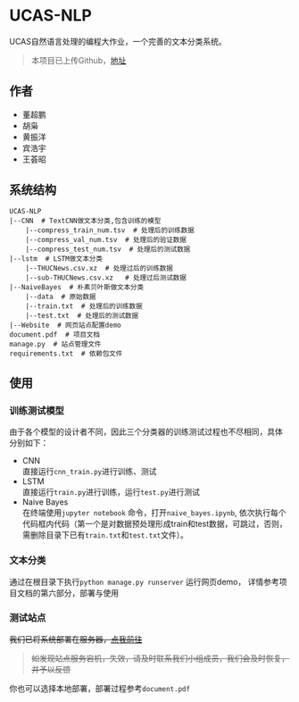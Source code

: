 # UCAS-NLP
UCAS自然语言处理的编程大作业，一个完善的文本分类系统。

> 本项目已上传Github，[地址](https://github.com/GentleCP/UCAS-NLP)

## 作者
- 董超鹏
- 胡枭
- 黄振洋
- 宾浩宇
- 王荟昭

## 系统结构
```text
UCAS-NLP
|--CNN  # TextCNN做文本分类,包含训练的模型
    |--compress_train_num.tsv  # 处理后的训练数据
    |--compress_val_num.tsv  # 处理后的验证数据
    |--compress_test_num.tsv  # 处理后的测试数据
|--lstm  # LSTM做文本分类
    |--THUCNews.csv.xz  # 处理过后的训练数据
    |--sub-THUCNews.csv.xz   # 处理过后测试数据
|--NaiveBayes  # 朴素贝叶斯做文本分类
    |--data  # 原始数据
    |--train.txt  # 处理后的训练数据
    |--test.txt  # 处理后的测试数据
|--Website  # 网页站点配置demo
document.pdf  # 项目文档
manage.py  # 站点管理文件
requirements.txt  # 依赖包文件
```

## 使用

### 训练测试模型
由于各个模型的设计者不同，因此三个分类器的训练测试过程也不尽相同，具体
分别如下：
- CNN  
    直接运行`cnn_train.py`进行训练、测试
- LSTM  
    直接运行`train.py`进行训练，运行`test.py`进行测试
- Naive Bayes  
    在终端使用`jupyter notebook` 命令，打开`naive_bayes.ipynb`, 
    依次执行每个代码框内代码（第一个是对数据预处理形成train和test数据，可跳过，否则，
    需删除目录下已有`train.txt`和`test.txt`文件）。


### 文本分类
通过在根目录下执行`python manage.py runserver` 运行网页demo，
详情参考项目文档的第六部分，部署与使用


### 测试站点
~~我们已将系统部署在服务器，[点我前往](http://nlp.scuseek.com/)~~
> ~~如发现站点服务宕机，失效，请及时联系我们小组成员，我们会及时恢复，并予以反馈~~

你也可以选择本地部署，部署过程参考`document.pdf`

